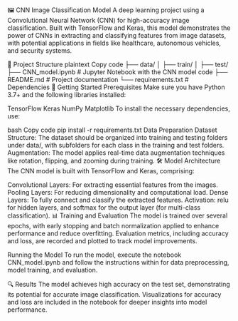 🖼️ CNN Image Classification Model
A deep learning project using a Convolutional Neural Network (CNN) for high-accuracy image classification. Built with TensorFlow and Keras, this model demonstrates the power of CNNs in extracting and classifying features from image datasets, with potential applications in fields like healthcare, autonomous vehicles, and security systems.

📁 Project Structure
plaintext
Copy code
├── data/
│   ├── train/
│   ├── test/
├── CNN_model.ipynb   # Jupyter Notebook with the CNN model code
├── README.md         # Project documentation
└── requirements.txt  # Dependencies
🚀 Getting Started
Prerequisites
Make sure you have Python 3.7+ and the following libraries installed:

TensorFlow
Keras
NumPy
Matplotlib
To install the necessary dependencies, use:

bash
Copy code
pip install -r requirements.txt
Data Preparation
Dataset Structure: The dataset should be organized into training and testing folders under data/, with subfolders for each class in the training and test folders.
Augmentation: The model applies real-time data augmentation techniques like rotation, flipping, and zooming during training.
🛠️ Model Architecture
The CNN model is built with TensorFlow and Keras, comprising:

Convolutional Layers: For extracting essential features from the images.
Pooling Layers: For reducing dimensionality and computational load.
Dense Layers: To fully connect and classify the extracted features.
Activation: relu for hidden layers, and softmax for the output layer (for multi-class classification).
📊 Training and Evaluation
The model is trained over several epochs, with early stopping and batch normalization applied to enhance performance and reduce overfitting. Evaluation metrics, including accuracy and loss, are recorded and plotted to track model improvements.

Running the Model
To run the model, execute the notebook CNN_model.ipynb and follow the instructions within for data preprocessing, model training, and evaluation.

🔍 Results
The model achieves high accuracy on the test set, demonstrating its potential for accurate image classification. Visualizations for accuracy and loss are included in the notebook for deeper insights into model performance.
